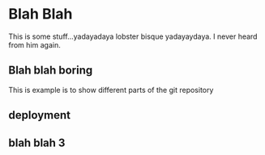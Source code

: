 # Blah Blah
This is some stuff...yadayadaya lobster bisque yadayaydaya. I never heard from him again.
## Blah blah boring
This is example is to show different parts of the git repository
## deployment

## blah blah 3
